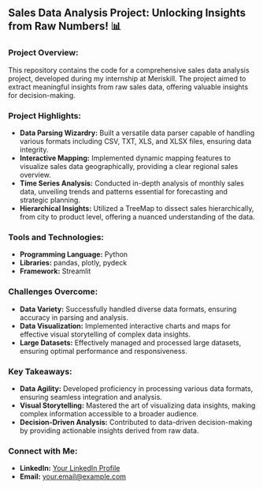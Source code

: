 ## Sales Data Analysis Project: Unlocking Insights from Raw Numbers! 📊

### Project Overview:
This repository contains the code for a comprehensive sales data analysis project, developed during my internship at Meriskill. The project aimed to extract meaningful insights from raw sales data, offering valuable insights for decision-making.

### Project Highlights:
- **Data Parsing Wizardry:** Built a versatile data parser capable of handling various formats including CSV, TXT, XLS, and XLSX files, ensuring data integrity.
- **Interactive Mapping:** Implemented dynamic mapping features to visualize sales data geographically, providing a clear regional sales overview.
- **Time Series Analysis:** Conducted in-depth analysis of monthly sales data, unveiling trends and patterns essential for forecasting and strategic planning.
- **Hierarchical Insights:** Utilized a TreeMap to dissect sales hierarchically, from city to product level, offering a nuanced understanding of the data.

### Tools and Technologies:
- **Programming Language:** Python
- **Libraries:** pandas, plotly, pydeck
- **Framework:** Streamlit

### Challenges Overcome:
- **Data Variety:** Successfully handled diverse data formats, ensuring accuracy in parsing and analysis.
- **Data Visualization:** Implemented interactive charts and maps for effective visual storytelling of complex data insights.
- **Large Datasets:** Effectively managed and processed large datasets, ensuring optimal performance and responsiveness.

### Key Takeaways:
- **Data Agility:** Developed proficiency in processing various data formats, ensuring seamless integration and analysis.
- **Visual Storytelling:** Mastered the art of visualizing data insights, making complex information accessible to a broader audience.
- **Decision-Driven Analysis:** Contributed to data-driven decision-making by providing actionable insights derived from raw data.

### Connect with Me:
- **LinkedIn:** [Your LinkedIn Profile](#)
- **Email:** your.email@example.com
